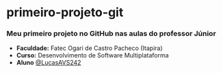 # primeiro-projeto-git

### Meu primeiro projeto no GitHub nas aulas do professor Júnior

- **Faculdade:** Fatec Ogari de Castro Pacheco (Itapira)
- **Curso:** Desenvolvimento de Software Multiplataforma
- **Aluno** [@LucasAVS242](https://github.com/LucasAVS242)
